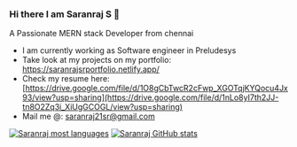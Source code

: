 ### Hi there I am Saranraj S 👋
A Passionate MERN stack Developer from chennai
* I am currently working as Software engineer in Preludesys 
* Take look at my projects on my portfolio: https://saranrajsrportfolio.netlify.app/
* Check my resume here: [https://drive.google.com/file/d/1O8gCbTwcR2cFwp_XGOTqjKYQocu4Jx93/view?usp=sharing](https://drive.google.com/file/d/1nLo8yI7th2JJ-tn8O2Zq3i_XiUgGCOGL/view?usp=sharing)
* Mail me @: saranraj21sr@gmail.com

[![Saranraj most languages](https://github-readme-stats.vercel.app/api/top-langs/?username=Saran21raj&layout=compact)](https://github.com/Saran21raj/)
[![Saranraj GitHub stats](https://github-readme-stats.vercel.app/api?username=Saran21raj)](https://github.com/Saran21raj/)
<!--
**Saran21raj/Saran21raj** is a ✨ _special_ ✨ repository because its `README.md` (this file) appears on your GitHub profile.

Here are some ideas to get you started:

- 🔭 I’m currently working on ...
- 🌱 I’m currently learning ...
- 👯 I’m looking to collaborate on ...
- 🤔 I’m looking for help with ...
- 💬 Ask me about ...
- 📫 How to reach me: ...
- 😄 Pronouns: ...
- ⚡ Fun fact: ...
-->
